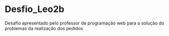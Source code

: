 # Desfio_Leo2b
Desafio apresentado pelo professor de programação web para a solução do problemas da realização dos pedidos 

